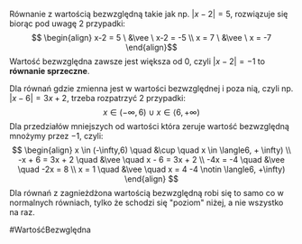 Równanie z wartością bezwzględną takie jak np. $\left|x-2\right|=5$, rozwiązuje się biorąc pod uwagę 2 przypadki:
$$
\begin{align}
x-2 = 5 \ &\vee \ x-2 = -5 \\
x = 7 \ &\vee \ x = -7
\end{align}$$
Wartość bezwzględna zawsze jest większa od $0$, czyli $|x-2|=-1$ to **równanie sprzeczne**.

Dla równań gdzie zmienna jest w wartości bezwzględnej i poza nią, czyli np.
$|x-6|=3x+2$, trzeba rozpatrzyć 2 przypadki:$$x \in (-\infty,6) \ \cup \ x \in \langle6, + \infty)$$
Dla przedziałów mniejszych od wartości która zeruje wartość bezwzględną mnożymy przez $-1$, czyli:
$$
\begin{align}
x \in (-\infty,6) \quad &\cup \quad x \in \langle6, + \infty) \\
-x + 6 = 3x + 2 \quad &\vee \quad x - 6 = 3x + 2 \\
-4x = -4 \quad &\vee \quad -2x = 8 \\
x = 1 \quad &\vee \quad x = 4 -4 \notin \langle6, +\infty)
\end{align}
$$
Dla równań z zagnieżdżona wartością bezwzględną robi się to samo co w normalnych równiach, tylko że schodzi się "poziom" niżej, a nie wszystko na raz.

#WartośćBezwględna 